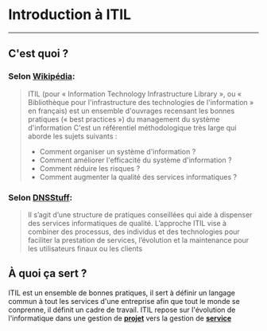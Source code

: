 # Introduction à ITIL
---
## C'est quoi ?
### Selon [Wikipédia](https://fr.wikipedia.org/wiki/Information_Technology_Infrastructure_Library): 
> ITIL (pour « Information Technology Infrastructure Library », ou « Bibliothèque pour l'infrastructure des technologies de l'information » en français) est un ensemble d'ouvrages recensant les bonnes pratiques (« best practices ») du management du système d'information
> C'est un référentiel méthodologique très large qui aborde les sujets suivants :
> - Comment organiser un système d'information ?
> - Comment améliorer l'efficacité du système d'information ?
> - Comment réduire les risques ?
> - Comment augmenter la qualité des services informatiques ?

### Selon [DNSStuff](https://www.dnsstuff.com/fr/qu-est-ce-que-itil):
> Il s’agit d’une structure de pratiques conseillées qui aide à dispenser des services informatiques de qualité. L’approche ITIL vise à combiner des processus, des individus et des technologies pour faciliter la prestation de services, l’évolution et la maintenance pour les utilisateurs finaux ou les clients

## À quoi ça sert ?
ITIL est un ensemble de bonnes pratiques, il sert à définir un langage commun à tout les services d'une entreprise afin que tout le monde se conprenne, il définit un cadre de travail. ITIL repose sur l'évolution de l'informatique dans une gestion de <span style="text-decoration:underline">**projet**</span> vers la gestion de <span style="text-decoration:underline">**service**</span>
